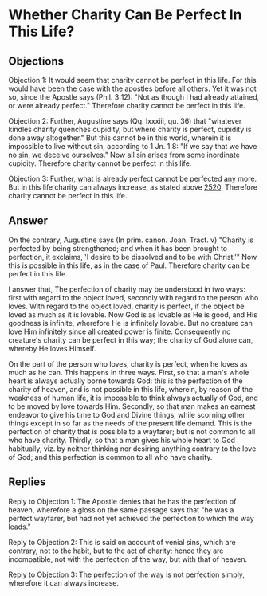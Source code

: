 # Whether Charity Can Be Perfect In This Life?

## Objections

Objection 1: It would seem that charity cannot be perfect in this life. For this would have been the case with the apostles before all others. Yet it was not so, since the Apostle says (Phil. 3:12): "Not as though I had already attained, or were already perfect." Therefore charity cannot be perfect in this life.

Objection 2: Further, Augustine says (Qq. lxxxiii, qu. 36) that "whatever kindles charity quenches cupidity, but where charity is perfect, cupidity is done away altogether." But this cannot be in this world, wherein it is impossible to live without sin, according to 1 Jn. 1:8: "If we say that we have no sin, we deceive ourselves." Now all sin arises from some inordinate cupidity. Therefore charity cannot be perfect in this life.

Objection 3: Further, what is already perfect cannot be perfected any more. But in this life charity can always increase, as stated above [2520](A[7]). Therefore charity cannot be perfect in this life.

## Answer

On the contrary, Augustine says (In prim. canon. Joan. Tract. v) "Charity is perfected by being strengthened; and when it has been brought to perfection, it exclaims, 'I desire to be dissolved and to be with Christ.'" Now this is possible in this life, as in the case of Paul. Therefore charity can be perfect in this life.

I answer that, The perfection of charity may be understood in two ways: first with regard to the object loved, secondly with regard to the person who loves. With regard to the object loved, charity is perfect, if the object be loved as much as it is lovable. Now God is as lovable as He is good, and His goodness is infinite, wherefore He is infinitely lovable. But no creature can love Him infinitely since all created power is finite. Consequently no creature's charity can be perfect in this way; the charity of God alone can, whereby He loves Himself.

On the part of the person who loves, charity is perfect, when he loves as much as he can. This happens in three ways. First, so that a man's whole heart is always actually borne towards God: this is the perfection of the charity of heaven, and is not possible in this life, wherein, by reason of the weakness of human life, it is impossible to think always actually of God, and to be moved by love towards Him. Secondly, so that man makes an earnest endeavor to give his time to God and Divine things, while scorning other things except in so far as the needs of the present life demand. This is the perfection of charity that is possible to a wayfarer; but is not common to all who have charity. Thirdly, so that a man gives his whole heart to God habitually, viz. by neither thinking nor desiring anything contrary to the love of God; and this perfection is common to all who have charity.

## Replies

Reply to Objection 1: The Apostle denies that he has the perfection of heaven, wherefore a gloss on the same passage says that "he was a perfect wayfarer, but had not yet achieved the perfection to which the way leads."

Reply to Objection 2: This is said on account of venial sins, which are contrary, not to the habit, but to the act of charity: hence they are incompatible, not with the perfection of the way, but with that of heaven.

Reply to Objection 3: The perfection of the way is not perfection simply, wherefore it can always increase.